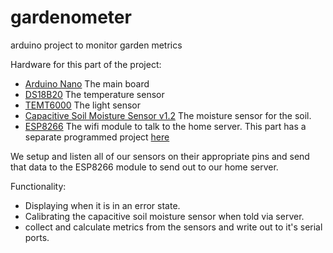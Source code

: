 # gardenometer
arduino project to monitor garden metrics

Hardware for this part of the project:
- [Arduino Nano](https://store-usa.arduino.cc/products/arduino-nano) The main board
- [DS18B20](https://www.amazon.com/Gikfun-DS18B20-Temperature-Waterproof-EK1083x3/dp/B012C597T0) The temperature sensor
- [TEMT6000](https://www.sparkfun.com/products/8688) The light sensor
- [Capacitive Soil Moisture Sensor v1.2](https://gikfun.com/products/gikfun-capacitive-soil-moisture-sensor-corrosion-resistant-for-arduino-moisture-detection-garden-watering-diy-pack-of-2pcs) The moisture sensor for the soil.
- [ESP8266](https://www.sparkfun.com/products/17146) The wifi module to talk to the home server. This part has a separate programmed project [here](https://github.com/jmatth11/gardenometer-http)

We setup and listen all of our sensors on their appropriate pins and send that data to the ESP8266 module to send out to our home server.

Functionality:
- Displaying when it is in an error state.
- Calibrating the capacitive soil moisture sensor when told via server.
- collect and calculate metrics from the sensors and write out to it's serial ports.

